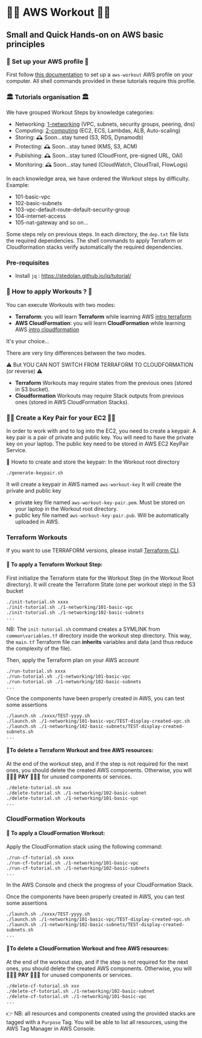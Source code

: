 # 👨‍🎓 AWS Workout 👨‍🎓
## Small and Quick Hands-on on AWS basic principles ##

### 🚀 Set up your AWS profile 🚀 
First follow [this documentation](./doc/install-aws.md) to set up a `aws-workout` AWS profile on your computer.
All shell commands provided in these tutorials require this profile.

### 🏛 Tutorials organisation 🏛 

We have grouped Workout Steps by knowledge categories:
- Networking: [1-networking](./1-networking)   (VPC, subnets, security groups, peering, dns)
- Computing: [2-computing](./2-computing)  (EC2, ECS, Lambdas, ALB, Auto-scaling)
- Storing: 🕰 Soon...stay tuned (S3, RDS, Dynamodb)
- Protecting: 🕰 Soon...stay tuned (KMS, S3, ACM)
- Publishing: 🕰 Soon...stay tuned (CloudFront, pre-signed URL, OAI)
- Monitoring: 🕰 Soon...stay tuned (CloudWatch, CloudTrail, FlowLogs)

In each knowledge area, we have ordered the Workout steps by difficulty. Example:
- 101-basic-vpc
- 102-basic-subnets
- 103-vpc-default-route-default-security-group
- 104-internet-access
- 105-nat-gateway
and so on...

Some steps rely on previous steps. In each directory, the `dep.txt` file lists the required dependencies. 
The shell commands to apply Terraform or Cloudformation stacks verify automatically the required dependencies.

### Pre-requisites

- Install ``jq`` : https://stedolan.github.io/jq/tutorial/

### 🚀 How to apply Workouts ? 🚀 

You can execute Workouts with two modes:
- **Terraform**: you will learn **Terraform** while learning AWS [intro terraform](https://www.terraform.io/intro/index.html)
- **AWS CloudFormation**: you will learn **CloudFormation** while learning AWS [intro cloudformation](https://aws.amazon.com/fr/cloudformation/getting-started/)
  
It's your choice...

There are very tiny differences between the two modes. 

⚠️ But YOU CAN NOT SWITCH FROM TERRAFORM TO CLOUDFORMATION (or reverse) ⚠️
- **Terraform** Workouts may require states from the previous ones (stored in S3 bucket). 
- **Cloudformation** Workouts may require Stack outputs from previous ones (stored in AWS CloudFormation Stacks). ️

### 🔑🔑 Create a Key Pair for your EC2 🔑🔑
In order to work with and to log into the EC2, you need to create a keypair.
A key pair is a pair of private and public key.
You will need to have the private key on your laptop.
The public key need to be stored in AWS EC2 KeyPair Service.

🚧 Howto to create and store the keypair:
In the Workout root directory 
  
```shell
./generate-keypair.sh
```

It will create a keypair in AWS named `aws-workout-key`
It will create the private and public key
  - private key file named `aws-workout-key-pair.pem`. Must be stored on your laptop in the Workout root directory.
  - public key file named `aws-workout-key-pair.pub`. Will be automatically uploaded in AWS.

### Terraform Workouts 
If you want to use TERRAFORM versions, please install [Terraform CLI](./doc/install-terraform.md). 

#### 🚧 To apply a Terraform Workout Step:
First initialize the Terraform state for the Workout Step (in the Workout Root directory). 
  It will create the Terraform State (one per workout step) in the S3 bucket  
  
```shell
./init-tutorial.sh xxxx
./init-tutorial.sh ./1-networking/101-basic-vpc
./init-tutorial.sh ./1-networking/102-basic-subnets
...
``` 

NB: The `init-tutorial.sh` command creates a SYMLINK from `common\variables.tf` directory inside the workout step directory.
This way, the `main.tf` Terraform file can **inherits** variables and data (and thus reduce the complexity of the file).


Then, apply the Terraform plan on your AWS account 

```shell
./run-tutorial.sh xxxx
./run-tutorial.sh ./1-networking/101-basic-vpc
./run-tutorial.sh ./1-networking/102-basic-subnets
...
```

Once the components have been properly created in AWS, you can test some assertions 

```shell
./launch.sh ./xxxx/TEST-yyyy.sh
./launch.sh ./1-networking/101-basic-vpc/TEST-display-created-vpc.sh
./launch.sh ./1-networking/102-basic-subnets/TEST-display-created-subnets.sh
...
```

#### 🧹To delete a Terraform Workout and free AWS resources:
At the end of the workout step, and if the step is not required for the next ones, you should delete the created AWS components.
Otherwise, you will 💸💸💸 **PAY** 💸💸💸 for unused components or services.
```shell
./delete-tutorial.sh xxx
./delete-tutorial.sh ./1-networking/102-basic-subnet
./delete-tutorial.sh ./1-networking/101-basic-vpc
...
```

### CloudFormation Workouts 

#### 🚧 To apply a CloudFormation Workout:
Apply the CloudFormation stack using the following command:
```shell
./run-cf-tutorial.sh xxxx
./run-cf-tutorial.sh ./1-networking/101-basic-vpc
./run-cf-tutorial.sh ./1-networking/102-basic-subnets
...
```

In the AWS Console and check the progress of your CloudFormation Stack.

Once the components have been properly created in AWS, you can test some assertions 

```shell
./launch.sh ./xxxx/TEST-yyyy.sh
./launch.sh ./1-networking/101-basic-vpc/TEST-display-created-vpc.sh
./launch.sh ./1-networking/102-basic-subnets/TEST-display-created-subnets.sh
...
```

#### 🧹To delete a CloudFormation Workout and free AWS resources:
At the end of the workout step, and if the step is not required for the next ones, you should delete the created AWS components.
Otherwise, you will 💸💸💸 **PAY** 💸💸💸 for unused components or services.
```shell
./delete-cf-tutorial.sh xxx
./delete-cf-tutorial.sh ./1-networking/102-basic-subnet
./delete-cf-tutorial.sh ./1-networking/101-basic-vpc
...
```


👉 NB: all resources and components created using the provided stacks are tagged with a `Purpose` Tag.
You will be able to list all resources, using the AWS Tag Manager in AWS Console.
